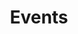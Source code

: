---
title: "Events"
layout: "list-event-cancelled"
ogTitle: "Patient Advocacy Suite | Healthcare Advocate Services | Unblock Health | Cancelled"
ogDescription: "The first-in-class comprehensive digital healthcare suite of patient advocacy tools for patients and consumers who are determined to be empowered in their health care journey. Unblock Health is revolutionizing patient autonomy and healthcare consumerism."
ogImage: "/images/about/contentslider-1.jpg"
breadcrumbs:
- Home
- Events
breadcrumbLinks:
- "/"
- "/"
---